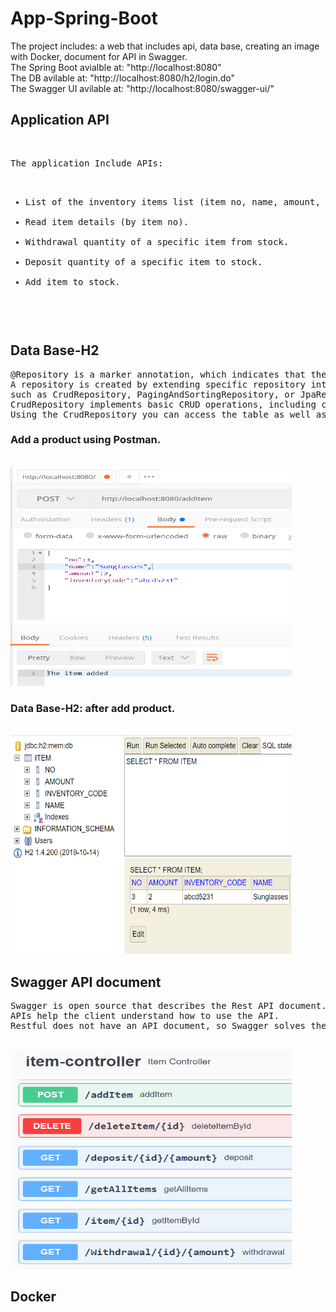 # App-Spring-Boot

The project includes: a web that includes api, data base, creating an image with Docker,  document for API in Swagger.
</br>
The Spring Boot avialble at: "http://localhost:8080"
</br>
The DB avilable at: "http://localhost:8080/h2/login.do"
</br>
The Swagger UI avilable at: "http://localhost:8080/swagger-ui/"
</br>
<h2>Application API</h2>
</br>
<pre>
The application Include APIs:

<ul>
<li>List of the inventory items list (item no, name, amount, inventory code).</li>
<li>Read item details (by item no).</li>
<li>Withdrawal quantity of a specific item from stock.</li>
<li>Deposit quantity of a specific item to stock.</li>
<li>Add item to stock.</li>
<ul>
</pre>

<h2>Data Base-H2</h2>
<pre>
@Repository is a marker annotation, which indicates that the underlying interface is a repository. 
A repository is created by extending specific repository interfaces, 
such as CrudRepository, PagingAndSortingRepository, or JpaRepository.
CrudRepository implements basic CRUD operations, including count, delete, deleteById, save, saveAll, findById, and findAll.
Using the CrudRepository you can access the table as well as update the data.
</pre>

<h3>Add a product using Postman.</h3>
</br>
<img src="/Images/AddItem.PNG" alt="AddItem" width="450" height="350">
</br>
<h3>Data Base-H2: after add product.</h3>
</br>
<img src="/Images/DB-AddItem.PNG" alt="DB-AddItem" width="450" height="350">
</br>

<h2>Swagger API document </h2>
<pre>
Swagger is open source that describes the Rest API document.
APIs help the client understand how to use the API.
Restful does not have an API document, so Swagger solves the problem of creating API documents.
</pre>
</br>
<img src="/Images/Swagger-API.PNG" alt="Swagger-API" width="450" height="350">
</br>

<h2>Docker</h2>

